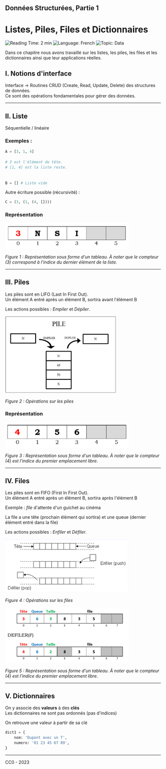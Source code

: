 ## Données Structurées, Partie 1

# Listes, Piles, Files et Dictionnaires

![Reading Time: 2 min](https://img.shields.io/badge/%E2%8C%9A%20Read%20Time-2%20min-red)
![Language: French](https://img.shields.io/badge/Language-French-blue)
![Topic: Data](https://img.shields.io/badge/Topic-Data-blueviolet)

Dans ce chapitre nous avons travaillé sur les listes, les piles, les files et les dictionnaires ainsi que leur applications réelles.

## I. Notions d'interface

Interface -> Routines CRUD (Create, Read, Update, Delete) des structures de données.  
Ce sont des opérations fondamentales pour gérer des données.

---

## II. Liste

Séquentielle / linéaire

### Exemples :

```python
A = [3, 1, 4] 

# 3 est l'élément de tête.
# [1, 4] est la liste reste.


B = [] # Liste vide
```

Autre écriture possible (récursivité) :

```python
C = (3, (1, (4, [])))
```
### Représentation
<img src="resources/liste.png" style="max-width: 400px; max-height: 250px">

*Figure 1 : Représentation sous forme d'un tableau. À noter que le compteur (3) correspond à l'indice du dernier élément de la liste.*

---

## III. Piles

Les piles sont en LIFO (Last In First Out).  
Un élément A entré après un élément B, sortira avant l'élément B

Les actions possibles : *Empiler* et *Dépiler*.

<img src="resources/pile.jpg" style="max-width: 500px; max-height: 250px">

*Figure 2 : Opérations sur les piles*

### Représentation

<img src="resources/pile2.png" style="max-width: 400px; max-height: 250px">

*Figure 3 : Représentation sous forme d'un tableau. À noter que le compteur (4) est l'indice du premier emplacement libre.*

---

## IV. Files

Les piles sont en FIFO (First In First Out).  
Un élément A entré après un élément B, sortira après l'élément B

Exemple : *file* d'attente d'un guichet au cinéma  

La file a une tête (prochain élément qui sortira) et une queue (dernier élément entré dans la file)

Les actions possibles : *Enfiler* et *Défiler*.

<img src="resources/file.png" style="max-width: 400px; max-height: 250px">

*Figure 4 : Opérations sur les files*


<img src="resources/file2.png" style="max-width: 400px; max-height: 250px">

*Figure 5 : Représentation sous forme d'un tableau. À noter que le compteur (4) est l'indice du premier emplacement libre.*

---

## V. Dictionnaires

On y associe des **valeurs** à des **clés**  
Les dictionnaires ne sont pas ordonnés (pas d'indices)  

On retrouve une valeur à partir de sa clé

```python
dict1 = {
    nom: 'Dupont avec un T',
    numero: '01 23 45 67 89',
}
```

---

CC0 - 2023